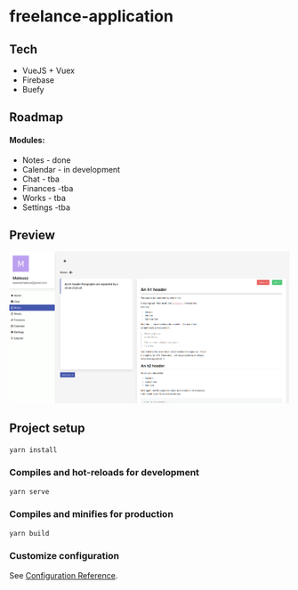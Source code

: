 # freelance-application

## Tech
* VueJS + Vuex
* Firebase
* Buefy

## Roadmap

#### Modules:
* Notes - done
* Calendar - in development
* Chat - tba
* Finances -tba
* Works - tba 
* Settings -tba

## Preview

![Preview](./readme_images/preview.png "Preview")




## Project setup
```
yarn install
```

### Compiles and hot-reloads for development
```
yarn serve
```

### Compiles and minifies for production
```
yarn build
```

### Customize configuration
See [Configuration Reference](https://cli.vuejs.org/config/).
